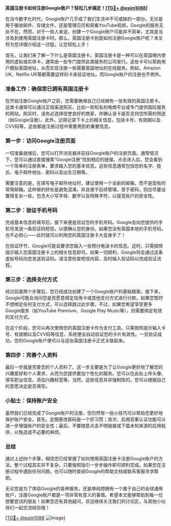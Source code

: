 **英国注册卡如何注册Google账户？轻松几步搞定！[[TG💪+ @esim1088](https://t.me/s/esim1088)]**

在当今数字化时代，Google账户几乎成了我们生活中不可或缺的一部分。无论是用于接收邮件、存储文件，还是管理日历和观看YouTube视频，Google的服务无处不在。然而，对于一些人来说，创建一个Google账户可能并不简单，尤其是当涉及到使用英国注册卡时。那么，英国注册卡到底如何注册Google账户呢？本文将为您详细介绍这一过程，让您轻松上手！

首先，让我们来了解一下什么是英国注册卡。英国注册卡是一种可以在英国境内使用的虚拟或实体卡，通常由一些专门提供此类服务的公司发行。这些卡可以帮助用户模拟英国地址，从而实现注册一些需要英国地址的在线服务。例如，Amazon UK、Netflix UK等都需要这样的卡来验证地址。而Google账户的注册也不例外。

### 准备工作：确保您已拥有英国注册卡

在开始注册Google账户之前，您需要确保自己已经拥有一张有效的英国注册卡。这类卡通常可以通过正规渠道购买，比如一些知名的电商平台或专门提供国际服务的网站。购买时，请务必选择信誉良好的商家，并确认该卡是否支持您所需的用途（如Google注册）。此外，记得记录下卡上的相关信息，包括卡号、有效期以及CVV码等，这些都是注册过程中需要用到的重要信息。

### 第一步：访问Google注册页面

一切准备就绪后，您可以打开浏览器并前往Google账户的注册页面。通常情况下，您可以通过直接搜索“Google注册”找到相应的链接。点击进入后，您会看到一个简单的注册表单，要求输入您的基本信息。这些信息通常包括您的名字、姓氏、电子邮件地址、密码以及出生日期等。

需要注意的是，在填写电子邮件地址时，建议使用一个全新的邮箱，而不是现有的常用邮箱。这样做的好处是避免混淆，并且便于后续管理。至于密码，则应尽量设置得复杂一些，包含大小写字母、数字以及特殊字符，以提高账户的安全性。

### 第二步：验证手机号码

完成基本信息的填写后，接下来便是验证您的手机号码。Google会向您提供的手机号发送一条验证码短信，以便确认您的身份。如果您没有英国本地的手机号码，也不必担心——此时就可以利用您的英国注册卡大显身手了！

在验证环节，Google可能会要求您输入一张预付电话卡的信息。这时，只需按照提示输入您英国注册卡上的相关信息即可。如果一切顺利，Google将会通过这条虚拟号码向您发送验证码。请注意检查短信内容，及时输入验证码以完成验证流程。

### 第三步：选择支付方式

经过前面两个步骤后，您已经成功创建了一个Google账户的基础框架。接下来，Google可能会询问您是否愿意绑定信用卡或其他支付方式进行付款。如果您暂时不想绑定任何支付方式，可以选择跳过此步骤。不过，如果您希望享受更多Google服务（如YouTube Premium、Google Play Music等），则需要绑定有效的支付方式。

在这个阶段，您可以再次使用您的英国注册卡作为支付工具。只需按照提示输入卡号、有效期以及CVV码等信息，系统便会自动验证您的卡片有效性。一旦验证成功，您的Google账户便可以与这张英国注册卡正式关联起来。

### 第四步：完善个人资料

最后一步就是完善您的个人资料了。这一步主要是为了让Google更好地了解您的兴趣爱好和个人需求，从而为您提供更加个性化的服务。您可以在此处上传头像、填写职业信息、添加兴趣标签等。当然，这些信息并非强制性的，您可以根据自己的意愿决定是否填写。

### 小贴士：保持账户安全

虽然我们已经完成了Google账户的注册，但仍然有一些小技巧可以帮助您更好地保护账户安全。首先，定期更改密码是一个好习惯；其次，启用双重认证功能可以进一步增强账户的安全性；最后，不要随意点击不明链接或下载未知来源的应用程序，以免造成不必要的麻烦。

### 总结

通过上述四个步骤，相信您已经掌握了如何使用英国注册卡注册Google账户的方法。整个过程其实并不复杂，只要按照指引一步步操作即可顺利完成。如果您在注册过程中遇到任何问题，也可以随时查阅Google的帮助文档或联系客服寻求帮助。

无论您是为了体验Google的各种服务，还是单纯想拥有一个属于自己的全球通用账户，注册Google账户都是一项非常有意义的事情。希望本文能够帮助到每一位想要尝试的朋友！如果您还有其他疑问，欢迎继续关注我们的讨论区，与其他小伙伴们一起交流经验哦！

[[TG💪+ @esim1088](https://t.me/s/esim1088) ![Image](https://i.postimg.cc/4NQfJmqS/Snipaste-2025-05-13-00-14-12.png)]